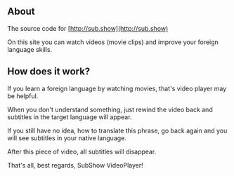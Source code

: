 ## About
The source code for [http://sub.show](http://sub.show)  

On this site you can watch videos (movie clips) and improve your foreign language skills.

## How does it work?
If you learn a foreign language by watching movies, that's video player may be helpful.

When you don't understand something, 
just rewind the video back and subtitles in the target language will appear.

If you still have no idea, how to translate this phrase,
go back again and you will see subtitles in your native language.

After this piece of video, all subtitles will disappear.

That's all, best regards, SubShow VideoPlayer!